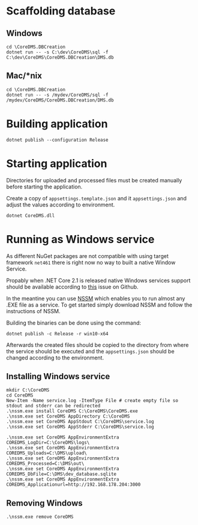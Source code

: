 # Scaffolding database

## Windows

	cd \CoreDMS.DBCreation
	dotnet run -- -s C:\dev\CoreDMS\sql -f C:\dev\CoreDMS\CoreDMS.DBCreation\DMS.db

## Mac/*nix

	cd \CoreDMS.DBCreation
	dotnet run -- -s /mydev/CoreDMS/sql -f /mydev/CoreDMS/CoreDMS.DBCreation/DMS.db

# Building application

	dotnet publish --configuration Release

# Starting application

Directories for uploaded and processed files must be created manually before starting the application.

Create a copy of `appsettings.template.json` and it `appsettings.json` and adjust the values according to environment.
	
	dotnet CoreDMS.dll

# Running as Windows service

As different NuGet packages are not compatible with using target framework `net461` there is right now no way to built a native Window Service.

Propably when .NET Core 2.1 is released native Windows services support should be available according to [this](https://github.com/aspnet/Hosting/issues/904) issue on Github.

In the meantine you can use [NSSM](http://nssm.cc/) which enables you to run almost any .EXE file as a service. To get started simply download NSSM and follow the instructions of NSSM.

Building the binaries can be done using the command:

	dotnet publish -c Release -r win10-x64

Afterwards the created files should be copied to the directory from where the service should be executed and the `appsettings.json` should be changed according to the environment.

## Installing Windows service

	mkdir C:\CoreDMS
	cd CoreDMS
	New-Item -Name service.log -ItemType File # create empty file so stdout and stderr can be redirected
	.\nssm.exe install CoreDMS C:\CoreDMS\CoreDMS.exe
	.\nssm.exe set CoreDMS AppDirectory C:\CoreDMS
	.\nssm.exe set CoreDMS AppStdout C:\CoreDMS\service.log 
	.\nssm.exe set CoreDMS AppStderr C:\CoreDMS\service.log

	.\nssm.exe set CoreDMS AppEnvironmentExtra COREDMS_LogDir=C:\CoreDMS\logs\
	.\nssm.exe set CoreDMS AppEnvironmentExtra COREDMS_Uploads=C:\DMS\upload\
	.\nssm.exe set CoreDMS AppEnvironmentExtra COREDMS_Processed=C:\DMS\out\
	.\nssm.exe set CoreDMS AppEnvironmentExtra COREDMS_DbFile=C:\DMS\dev_database.sqlite
	.\nssm.exe set CoreDMS AppEnvironmentExtra COREDMS_Applicationurl=http://192.168.178.204:3000

## Removing Windows

	.\nssm.exe remove CoreDMS